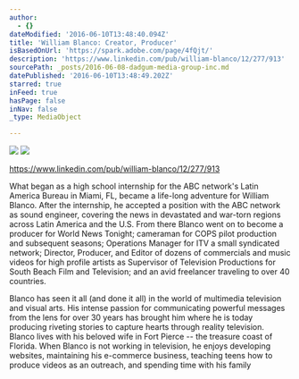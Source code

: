 ```yaml
---
author:
  - {}
dateModified: '2016-06-10T13:48:40.094Z'
title: 'William Blanco: Creator, Producer'
isBasedOnUrl: 'https://spark.adobe.com/page/4fQjt/'
description: 'https://www.linkedin.com/pub/william-blanco/12/277/913'
sourcePath: _posts/2016-06-08-dadgum-media-group-inc.md
datePublished: '2016-06-10T13:48:49.202Z'
starred: true
inFeed: true
hasPage: false
inNav: false
_type: MediaObject

---
```

![](https://the-grid-user-content.s3-us-west-2.amazonaws.com/d51ffabe-e54e-420f-9cce-1aa703e1b7e8.jpg)
![](https://the-grid-user-content.s3-us-west-2.amazonaws.com/d6474189-6907-4ff6-a462-f903d3f220f4.jpg)

https://www.linkedin.com/pub/william-blanco/12/277/913

What began as a high school internship for the ABC network's Latin America Bureau in Miami, FL, became a life-long adventure for William Blanco. After the internship, he accepted a position with the ABC network as sound engineer, covering the news in devastated and war-torn regions across Latin America and the U.S. From there Blanco went on to become a producer for World News Tonight; cameraman for COPS pilot production and subsequent seasons; Operations Manager for ITV a small syndicated network; Director, Producer, and Editor of dozens of commercials and music videos for high profile artists as Supervisor of Television Productions for South Beach Film and Television; and an avid freelancer traveling to over 40 countries.

Blanco has seen it all (and done it all) in the world of multimedia television and visual arts. His intense passion for communicating powerful messages from the lens for over 30 years has brought him where he is today producing riveting stories to capture hearts through reality television. Blanco lives with his beloved wife in Fort Pierce -- the treasure coast of Florida. When Blanco is not working in television, he enjoys developing websites, maintaining his e-commerce business, teaching teens how to produce videos as an outreach, and spending time with his family